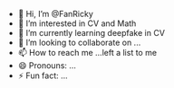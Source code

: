 - 👋 Hi, I’m @FanRicky
- 👀 I’m interested in CV and Math
- 🌱 I’m currently learning deepfake in CV
- 💞️ I’m looking to collaborate on ...
- 📫 How to reach me ...left a list to me
- 😄 Pronouns: ...
- ⚡ Fun fact: ...

<!---
FanRicky/FanRicky is a ✨ special ✨ repository because its `README.md` (this file) appears on your GitHub profile.
You can click the Preview link to take a look at your changes.
--->
